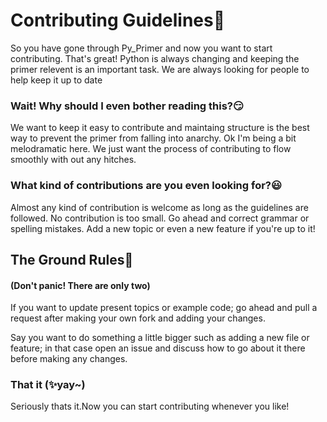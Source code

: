 # Contributing Guidelines:blue_book:

So you have gone through Py_Primer and now you want to start contributing.
That's great! Python is always changing and keeping the primer relevent is
an important task. We are always looking for people to help keep it up to date


### Wait! Why should I even bother reading this?:smirk:

We want to keep it easy to contribute and maintaing structure is the best
way to prevent the primer from falling into anarchy. Ok I'm being a bit melodramatic 
here. We just want the process of contributing to flow smoothly with out any hitches.

### What kind of contributions are you even looking for?:smiley:

Almost any kind of contribution is welcome as long as the guidelines are
followed. No contribution is too small. Go ahead and correct grammar or spelling
mistakes. Add a new topic or even a new feature if you're up to it!

## The Ground Rules:straight_ruler:
#### (Don't panic! There are only two)


If you want to update present topics or example code; go ahead and
pull a request after making your own fork and adding your changes.


Say you want to do something a little bigger such as adding a new file or feature;
in that case open an issue and discuss how to go about it there before making any changes.


### That it (:sparkles:yay~)

Seriously thats it.Now you can start contributing whenever you like! 


